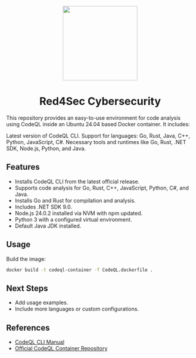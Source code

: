 <p align="center">
  <a href="https://red4sec.com" target="_blank"><img src="https://red4sec.com/assets/img/logo.png" width="200px"></a>
</p>
<h1 align="center">
Red4Sec Cybersecurity
</h1>


This repository provides an easy-to-use environment for code analysis using CodeQL inside an Ubuntu 24.04 based Docker container. It includes:

Latest version of CodeQL CLI.
Support for languages: Go, Rust, Java, C++, Python, JavaScript, C#.
Necessary tools and runtimes like Go, Rust, .NET SDK, Node.js, Python, and Java.

## Features

- Installs CodeQL CLI from the latest official release.
- Supports code analysis for Go, Rust, C++, JavaScript, Python, C#, and Java.
- Installs Go and Rust for compilation and analysis.
- Includes .NET SDK 9.0.
- Node.js 24.0.2 installed via NVM with npm updated.
- Python 3 with a configured virtual environment.
- Default Java JDK installed.

## Usage

Build the image:

```bash
docker build -t codeql-container -f CodeQL.dockerfile .
```

## Next Steps

- Add usage examples.
- Include more languages or custom configurations.

## References

- [CodeQL CLI Manual](https://docs.github.com/en/code-security/codeql-cli/codeql-cli-manual/query-compile)
- [Official CodeQL Container Repository](https://github.com/microsoft/codeql-container)
